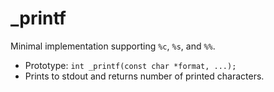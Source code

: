 # _printf
Minimal implementation supporting `%c`, `%s`, and `%%`.
- Prototype: `int _printf(const char *format, ...);`
- Prints to stdout and returns number of printed characters.
